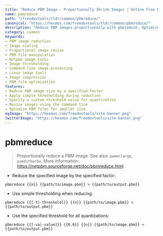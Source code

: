 ```yaml
---
title: "Reduce PBM Image - Proportionally Shrink Images | Online Free DevTools by Hexmos"
name: pbmreduce
path: "/freedevtools/tldr/common/pbmreduce/"
canonical: "https://hexmos.com/freedevtools/tldr/common/pbmreduce/"
description: "Reduce PBM images proportionally with pbmreduce. Optimize image sizes while maintaining aspect ratio with this simple command-line tool. Free online tool, no registration required."
category: common
keywords:
- PBM image reduction
- Image scaling
- Proportional image resize
- PBM file manipulation
- Netpbm image tools
- Image thresholding
- Command-line image processing
- Linux image tools
- Image compression
- PBM file optimization
features:
- Reduce PBM image size by a specified factor
- Apply simple thresholding during reduction
- Specify a custom threshold value for quantization
- Resize images using the command line
- Optimize PBM files for smaller size
ogImage: "https://hexmos.com/freedevtools/site-banner.png"
twitterImage: "https://hexmos.com/freedevtools/site-banner.png"
---
```


# pbmreduce

> Proportionally reduce a PBM image.
> See also: `pamenlarge`, `pamditherbw`.
> More information: <https://netpbm.sourceforge.net/doc/pbmreduce.html>.

- Reduce the specified image by the specified factor:

`pbmreduce {{n}} {{path/to/image.pbm}} > {{path/to/output.pbm}}`

- Use simple thresholding when reducing:

`pbmreduce {{[-t|-threshold]}} {{n}} {{path/to/image.pbm}} > {{path/to/output.pbm}}`

- Use the specified threshold for all quantizations:

`pbmreduce {{[-va|-value]}} {{0.6}} {{n}} {{path/to/image.pbm}} > {{path/to/output.pbm}}`
